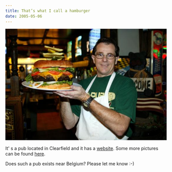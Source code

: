 ```yaml
---
title: That’s what I call a hamburger
date: 2005-05-06
---
```


![THE WORLD'S LARGEST BURGER, DENNY'S BEER BARREL PUB, CLEARFIELD, PENNSYLVANIA, AMERICA - 01 JUN 2004](images/bigburger.jpg)

It' s a pub located in Clearfield and it has a [website](http://www.dennysbeerbarrelpub.com/). Some more pictures can be found [here](http://www.anothersite.co.uk/forum/viewtopic.php?t=2408).

Does such a pub exists near Belgium? Please let me know :-)
